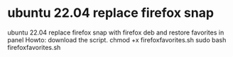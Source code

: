 # ubuntu 22.04 replace firefox snap
ubuntu 22.04 replace firefox snap with firefox deb and restore favorites in panel
Howto:
download the script.
chmod +x firefoxfavorites.sh
sudo bash firefoxfavorites.sh
